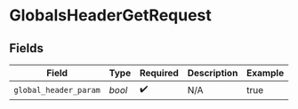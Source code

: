 # GlobalsHeaderGetRequest


## Fields

| Field                 | Type                  | Required              | Description           | Example               |
| --------------------- | --------------------- | --------------------- | --------------------- | --------------------- |
| `global_header_param` | *bool*                | :heavy_check_mark:    | N/A                   | true                  |